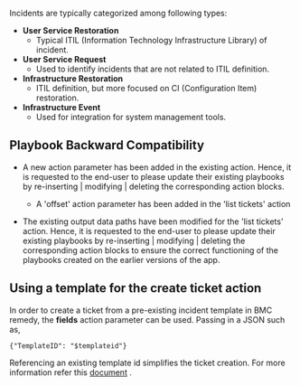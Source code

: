 Incidents are typically categorized among following types:

- **User Service Restoration**
  - Typical ITIL (Information Technology Infrastructure Library) of incident.
- **User Service Request**
  - Used to identify incidents that are not related to ITIL definition.
- **Infrastructure Restoration**
  - ITIL definition, but more focused on CI (Configuration Item) restoration.
- **Infrastructure Event**
  - Used for integration for system management tools.

## Playbook Backward Compatibility

- A new action parameter has been added in the existing action. Hence, it is requested to the
  end-user to please update their existing playbooks by re-inserting | modifying | deleting the
  corresponding action blocks.

  - A 'offset' action parameter has been added in the 'list tickets' action

- The existing output data paths have been modified for the 'list tickets' action. Hence, it is
  requested to the end-user to please update their existing playbooks by re-inserting | modifying
  | deleting the corresponding action blocks to ensure the correct functioning of the playbooks
  created on the earlier versions of the app.

## Using a template for the create ticket action

In order to create a ticket from a pre-existing incident template in BMC remedy, the **fields**
action parameter can be used. Passing in a JSON such as,

```
{"TemplateID": "$templateid"}
```

Referencing an existing template id simplifies the ticket creation. For more information refer this
[document](https://docs.bmc.com/docs/bsr/35/creating-incidents-by-passing-a-template-reference-576950232.html#Creatingincidentsbypassingatemplatereference-instance_id)
.

